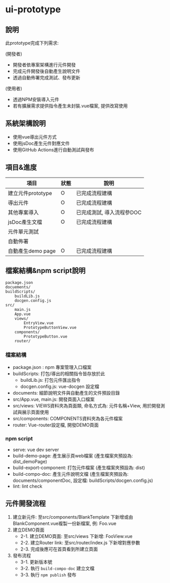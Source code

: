 # ui-prototype

## 說明

此prototype完成下列需求:

(開發者)

- 開發者依專案架構進行元件開發
- 完成元件開發後自動產生說明文件
- 透過自動佈署完成測試、發布更新

(使用者)

- 透過NPM安裝導入元件
- 若有擴展需求提供指令產生未封裝.vue檔案, 提供改寫使用

## 系統架構說明

- 使用vue導出元件方式
- 使用jsDoc產生元件對應文件
- 使用GitHub Actions進行自動測試與發布

## 項目&進度

| 項目            | 狀態 | 說明       |
|---------------|----|----------|
| 建立元件prototype | O  | 已完成流程建構  |
| 導出元件          | O  | 已完成流程建構  |
| 其他專案導入        | O  | 已完成測試, 導入流程參DOC |
| jsDoc產生文檔     | O  | 已完成流程建構  |
| 元件單元測試        |    |          |
| 自動佈署          |    |          |
| 自動產生demo page | O  | 已完成流程建構  |

## 檔案結構&npm script說明
```
package.json
docuements/
buildScripts/
    buildLib.js
    docgen.config.js
src/
    main.js
    App.vue
    views/
        EntryView.vue
        PrototypeButtonView.vue
    components/
        PrototypeButton.vue
    router/
```
### 檔案結構
- package.json : npm 專案管理入口檔案
- buildScripts: 打包/導出的相關指令皆存放於此
    - buildLib.js: 打包元件匯出指令
    - docgen.config.js: vue-docgen 設定檔
- documents: 細節說明文件與自動產生的文件預設目錄
- src/App.vue, main.js: 開發頁面入口檔案
- src/views: VIEWS資料夾為頁面類, 命名方式為: 元件名稱+View, 用於開發測試與展示頁面使用
- src/components: COMPONENTS資料夾為各元件檔案
- router: Vue-router設定檔, 開發DEMO頁面

### npm script
- serve: vue dev server
- build-demo-page: 產生展示頁web檔案 (產生檔案夾預設為: dist_demoPage)
- build-export-component: 打包元件檔案 (產生檔案夾預設為: dist)
- build-compo-doc: 產生元件說明文檔 (產生檔案夾預設為: documents/componentDoc, 設定檔: buildScripts/docgen.config.js)
- lint: lint check

## 元件開發流程

1. 建立新元件: 至src/components/BlankTemplate 下新增或由BlankComponent.vue複製一份新檔案, 例: Foo.vue
2. 建立DEMO頁面
    - 2-1. 建立DEMO頁面: 至src/views 下新增: FooView.vue
    - 2-2. 建立Router link: 至src/router/index.js 下新增對應參數
    - 2-3. 完成後應可在首頁看到所建立頁面
3. 發布流程
    - 3-1. 更新版本號
    - 3-2. 執行 `build-compo-doc` 建立文檔
    - 3-3. 執行 `npm publish` 發布